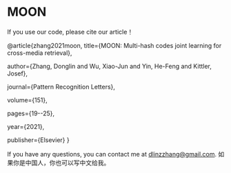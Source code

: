 # MOON
 If you use our code, please cite our article！

@article{zhang2021moon,
  title={MOON: Multi-hash codes joint learning for cross-media retrieval},
  
  author={Zhang, Donglin and Wu, Xiao-Jun and Yin, He-Feng and Kittler, Josef},
  
  journal={Pattern Recognition Letters},
  
  volume={151},
  
  pages={19--25},
  
  year={2021},
  
  publisher={Elsevier}
}

If you have any questions, you can contact me at dlinzzhang@gmail.com.
如果你是中国人，你也可以写中文给我。
